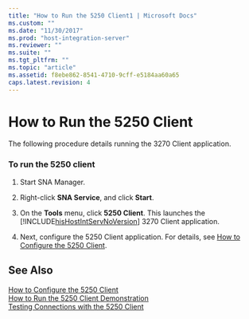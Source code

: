```yaml
---
title: "How to Run the 5250 Client1 | Microsoft Docs"
ms.custom: ""
ms.date: "11/30/2017"
ms.prod: "host-integration-server"
ms.reviewer: ""
ms.suite: ""
ms.tgt_pltfrm: ""
ms.topic: "article"
ms.assetid: f8ebe862-8541-4710-9cff-e5184aa60a65
caps.latest.revision: 4
---
```

# How to Run the 5250 Client
The following procedure details running the 3270 Client application.  
  
### To run the 5250 client  
  
1.  Start SNA Manager.  
  
2.  Right-click **SNA Service**, and click **Start**.  
  
3.  On the **Tools** menu, click **5250 Client**. This launches the [!INCLUDE[hisHostIntServNoVersion](../includes/hishostintservnoversion-md.md)] 3270 Client application.  
  
4.  Next, configure the 5250 Client application. For details, see [How to Configure the 5250 Client](../core/how-to-configure-the-5250-client2.md).  
  
## See Also  
 [How to Configure the 5250 Client](../core/how-to-configure-the-5250-client2.md)   
 [How to Run the 5250 Client Demonstration](../core/how-to-run-the-5250-client-demonstration1.md)   
 [Testing Connections with the 5250 Client](../core/testing-connections-with-the-5250-client1.md)